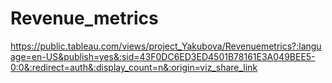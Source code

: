 # Revenue_metrics

https://public.tableau.com/views/project_Yakubova/Revenuemetrics?:language=en-US&publish=yes&:sid=43F0DC6ED3ED4501B78161E3A049BEE5-0:0&:redirect=auth&:display_count=n&:origin=viz_share_link
